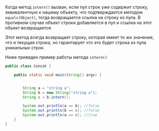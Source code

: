 Когда метод <code>intern()</code> вызван, если пул строк уже содержит строку, эквивалентную к нашему объекту, что подтверждается методом <code>equals(Object)</code>, тогда возвращается ссылка на строку из пула.
В противном случае объект строки добавляется в пул и ссылка на этот объект возвращается.

Этот метод всегда возвращает строку, которая имеет то же значение, что и текущая строка, но гарантирует что это будет строка из пула уникальных строк.

Ниже приведен пример работы метода <code>intern()</code>

```java
public class Concat {

    public static void main(String[] args) {


        String a = "string a";
        String b = new String("string a");
        String c = b.intern();

        System.out.println(a == b); //false
        System.out.println(b == c); //false
        System.out.println(a == c); //true
    }
}    
```